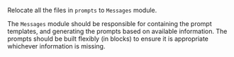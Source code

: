 Relocate all the files in `prompts` to `Messages` module.

The `Messages` module should be responsible for containing the prompt templates, and generating the prompts based on available information. The prompts should be built flexibly (in blocks) to ensure it is appropriate whichever information is missing.
